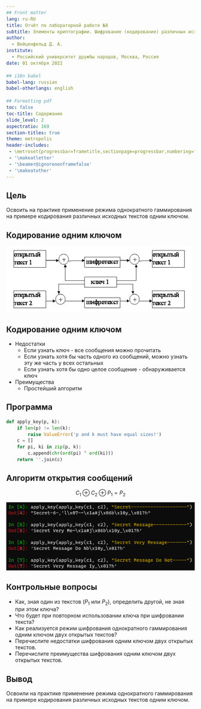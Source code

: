 ```yaml
---
## Front matter
lang: ru-RU
title: Отчёт по лабораторной работе №8
subtitle: Элементы криптографии. Шифрование (кодирование) различных исходных текстов одним ключом
author:
  - Вейценфельд Д. А.
institute:
  - Российский университет дружбы народов, Москва, Россия
date: 01 октября 2022

## i18n babel
babel-lang: russian
babel-otherlangs: english

## Formatting pdf
toc: false
toc-title: Содержание
slide_level: 2
aspectratio: 169
section-titles: true
theme: metropolis
header-includes:
 - \metroset{progressbar=frametitle,sectionpage=progressbar,numbering=fraction}
 - '\makeatletter'
 - '\beamer@ignorenonframefalse'
 - '\makeatother'
---
```


## Цель

Освоить на практике применение режима однократного гаммирования
на примере кодирования различных исходных текстов одним ключом.

## Кодирование одним ключом

![](image/20221028204734.png)

## Кодирование одним ключом

- Недостатки
  - Если узнать ключ - все сообщения можно прочитать
  - Если узнать хотя бы часть одного из сообщений, можно узнать эту же часть у всех остальных
  - Если узнать хотя бы одно целое сообщение - обнаруживается ключ
- Преимущества
  - Простейший алгоритм

## Программа

```py
def apply_key(p, k):
    if len(p) != len(k):
        raise ValueError('p and k must have equal sizes!')
    c = []
    for pi, ki in zip(p, k):
        c.append(chr(ord(pi) ^ ord(ki)))
    return ''.join(c)
```

## Алгоритм открытия сообщений

$$
C_1 ⊕ С_2 ⊕ P_1 = P_2
$$

![](image/20221028204137.png)

## Контрольные вопросы

- Как, зная один из текстов ($P_1$ или $P_2$), определить другой, не зная при
этом ключа?
- Что будет при повторном использовании ключа при шифровании текста?
- Как реализуется режим шифрования однократного гаммирования одним
ключом двух открытых текстов?
- Перечислите недостатки шифрования одним ключом двух открытых
текстов.
- Перечислите преимущества шифрования одним ключом двух открытых
текстов.

## Вывод

Освоили на практике применение режима однократного гаммирования
на примере кодирования различных исходных текстов одним ключом.
